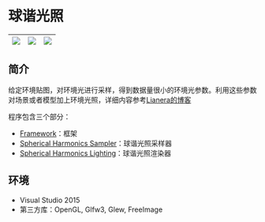 # 球谐光照

| ![](spherical-harmonics-lighting/samples/ball.jpg)  | ![](spherical-harmonics-lighting/samples/bunny.jpg)  | ![](spherical-harmonics-lighting/samples/teapot.jpg)  |
|---|---|---|

## 简介

给定环境贴图，对环境光进行采样，得到数据量很小的环境光参数。利用这些参数对场景或者模型加上环境光照，详细内容参考[Lianera的博客](http://lianera.github.io)

程序包含三个部分：

* [Framework](framework)：框架
* [Spherical Harmonics Sampler](sh_sampler)：球谐光照采样器
* [Spherical Harmonics Lighting](spherical-harmonics-lighting)：球谐光照渲染器

## 环境

* Visual Studio 2015
* 第三方库：OpenGL, Glfw3, Glew, FreeImage